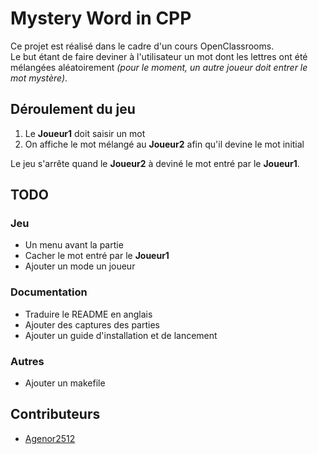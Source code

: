 # Mystery Word in CPP
Ce projet est réalisé dans le cadre d'un cours OpenClassrooms.  
Le but étant de faire deviner à l'utilisateur un mot dont les lettres ont été mélangées aléatoirement _(pour le moment, un autre joueur doit entrer le mot mystère)_.
## Déroulement du jeu
1. Le __Joueur1__ doit saisir un mot
1. On affiche le mot mélangé au **Joueur2** afin qu'il devine le mot initial  

Le jeu s'arrête quand le **Joueur2** à deviné le mot entré par le **Joueur1**.

## TODO
### Jeu  
- Un menu avant la partie
- Cacher le mot entré par le __Joueur1__
- Ajouter un mode un joueur

### Documentation
- Traduire le README en anglais
- Ajouter des captures des parties
- Ajouter un guide d'installation et de lancement

### Autres
- Ajouter un makefile

## Contributeurs
- [Agenor2512](https://github.com/Agenor2512/)
